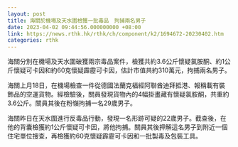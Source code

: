 ```yaml
---
layout: post
title: 海關於機場及天水圍檢獲一批毒品　拘捕兩名男子
date: 2023-04-02 09:44:56.000000000 +08:00
link: https://news.rthk.hk/rthk/ch/component/k2/1694672-20230402.htm
categories: rthk
---
```


海關分別在機場及天水圍破獲兩宗毒品案件，檢獲共約3.6公斤懷疑氯胺酮、約1公斤懷疑可卡因和約60克懷疑霹靂可卡因，估計市值共約310萬元，拘捕兩名男子。

海關上月18日，在機場檢查一件從德國法蘭克福經阿聯酋迪拜抵港、報稱載有裝飾品的空運貨物。經檢驗後，關員發現貨物內的4幅掛畫藏有懷疑氯胺酮，共重約3.6公斤。關員其後在粉嶺拘捕一名29歲男子。

海關昨日在天水圍進行反毒品行動，發現一名形跡可疑的22歲男子。截查後，在他的背囊檢獲約1公斤懷疑可卡因，將他拘捕。關員其後押解這名男子到附近一個住宅單位搜查，再檢獲約60克懷疑霹靂可卡因和一批製毒及包裝工具。
